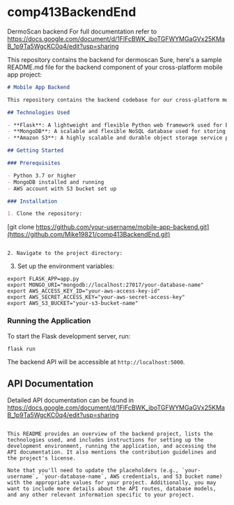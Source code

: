 # comp413BackendEnd

DermoScan backend 
For full documentation refer to https://docs.google.com/document/d/1FlFcBWK_iboTGFWYMGaGVx25KMaB_1p9Ta5WgcKC0q4/edit?usp=sharing

This repository contains the backend for dermoscan
Sure, here's a sample README.md file for the backend component of your cross-platform mobile app project:

```markdown
# Mobile App Backend

This repository contains the backend codebase for our cross-platform mobile application, built using Flask and Python. It provides a robust API and services to support the mobile app's functionalities.

## Technologies Used

- **Flask**: A lightweight and flexible Python web framework used for building the backend API and services.
- **MongoDB**: A scalable and flexible NoSQL database used for storing and querying application data.
- **Amazon S3**: A highly scalable and durable object storage service provided by AWS, used for storing and serving static assets such as images.

## Getting Started

### Prerequisites

- Python 3.7 or higher
- MongoDB installed and running
- AWS account with S3 bucket set up

### Installation

1. Clone the repository:

```
[git clone https://github.com/your-username/mobile-app-backend.git](https://github.com/Mike19821/comp413BackendEnd.git)
```

2. Navigate to the project directory:

```
3. Set up the environment variables:

```
export FLASK_APP=app.py
export MONGO_URI="mongodb://localhost:27017/your-database-name"
export AWS_ACCESS_KEY_ID="your-aws-access-key-id"
export AWS_SECRET_ACCESS_KEY="your-aws-secret-access-key"
export AWS_S3_BUCKET="your-s3-bucket-name"
```

### Running the Application

To start the Flask development server, run:

```
flask run
```

The backend API will be accessible at `http://localhost:5000`.

## API Documentation

Detailed API documentation can be found in https://docs.google.com/document/d/1FlFcBWK_iboTGFWYMGaGVx25KMaB_1p9Ta5WgcKC0q4/edit?usp=sharing
```

This README provides an overview of the backend project, lists the technologies used, and includes instructions for setting up the development environment, running the application, and accessing the API documentation. It also mentions the contribution guidelines and the project's license.

Note that you'll need to update the placeholders (e.g., `your-username`, `your-database-name`, AWS credentials, and S3 bucket name) with the appropriate values for your project. Additionally, you may want to include more details about the API routes, database models, and any other relevant information specific to your project.
